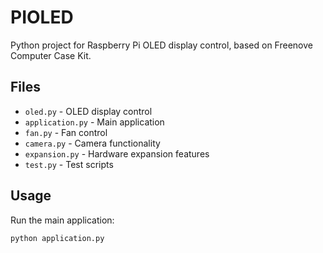 # PIOLED

Python project for Raspberry Pi OLED display control, based on Freenove Computer Case Kit.

## Files
- `oled.py` - OLED display control
- `application.py` - Main application 
- `fan.py` - Fan control
- `camera.py` - Camera functionality
- `expansion.py` - Hardware expansion features
- `test.py` - Test scripts

## Usage
Run the main application:
```bash
python application.py
```